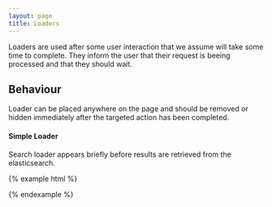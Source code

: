 ```yaml
---
layout: page
title: Loaders
---
```


Loaders are used after some user interaction that we assume will take some time to complete. They inform the user that their request is beeing processed and that they should wait.

## Behaviour
Loader can be placed anywhere on the page and should be removed or hidden immediately after the targeted action has been completed.

#### Simple Loader

Search loader appears briefly before results are retrieved from the elasticsearch.

{% example html %}
<div class="cr-simple-loader">
  <div class="cr-simple-loader__spinner">
    <div class="cr-simple-loader__spinner-item cr-simple-loader__spinner-item--bounce1"></div>
    <div class="cr-simple-loader__spinner-item cr-simple-loader__spinner-item--bounce2"></div>
    <div class="cr-simple-loader__spinner-item cr-simple-loader__spinner-item--bounce3"></div>
  </div>
</div>
{% endexample %}